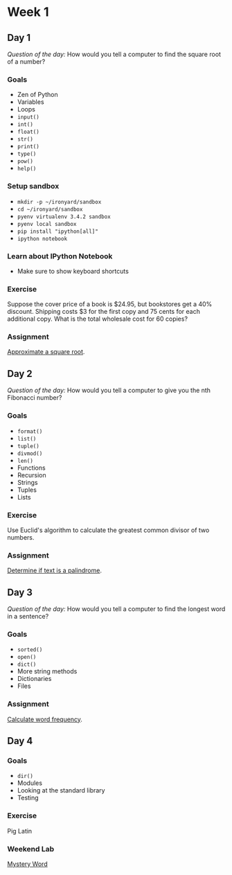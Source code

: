 # Week 1

## Day 1

*Question of the day:* How would you tell a computer to find the square root of a number?

### Goals

* Zen of Python
* Variables
* Loops
* `input()`
* `int()`
* `float()`
* `str()`
* `print()`
* `type()`
* `pow()`
* `help()`

### Setup sandbox

* `mkdir -p ~/ironyard/sandbox`
* `cd ~/ironyard/sandbox`
* `pyenv virtualenv 3.4.2 sandbox`
* `pyenv local sandbox`
* `pip install "ipython[all]"`
* `ipython notebook`

### Learn about IPython Notebook

* Make sure to show keyboard shortcuts

### Exercise

Suppose the cover price of a book is $24.95, but bookstores get a 40% discount. Shipping costs $3 for the first copy and 75 cents for each additional copy. What is the total wholesale cost for 60 copies?

### Assignment

[Approximate a square root](assignments/approximate-square-root).

## Day 2

*Question of the day:* How would you tell a computer to give you the nth Fibonacci number?

### Goals

* `format()`
* `list()`
* `tuple()`
* `divmod()`
* `len()`
* Functions
* Recursion
* Strings
* Tuples
* Lists

### Exercise

Use Euclid's algorithm to calculate the greatest common divisor of two numbers.

### Assignment

[Determine if text is a palindrome](assignments/palindrome).

## Day 3

*Question of the day:* How would you tell a computer to find the longest word in a sentence?

### Goals

* `sorted()`
* `open()`
* `dict()`
* More string methods
* Dictionaries
* Files

### Assignment

[Calculate word frequency](assignments/word-frequency).

## Day 4

### Goals

* `dir()`
* Modules
* Looking at the standard library
* Testing

### Exercise

Pig Latin

### Weekend Lab

[Mystery Word](assignments/mystery-word)
